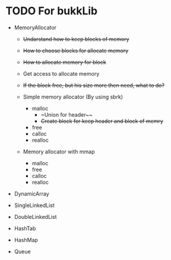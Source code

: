 # TODO For bukkLib

+ MemoryAllocator

  + ~~Undarstand how to keep blocks of memory~~
  + ~~How to choose blocks for allocate memory~~
  + ~~How to allocate memory for block~~
  + Get access to allocate memory
  + ~~If the block free, but his size more then need, what to do?~~
  
  + Simple memory allocator (By using sbrk)
    + malloc
      + ~Union for header~~
      + ~~Create block for keep header and block of memry~~
    + free
    + calloc
    + realloc

  + Memory allocator with mmap
    + malloc
    + free
    + calloc
    + realloc

+ DynamicArray
+ SingleLinkedList
+ DoubleLinkedList
+ HashTab
+ HashMap
+ Queue
